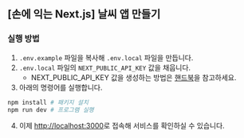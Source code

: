 ## [손에 익는 Next.js] 날씨 앱 만들기

### 실행 방법

1. `.env.example` 파일을 복사해 `.env.local` 파일을 만듭니다.
2. `.env.local` 파일의 `NEXT_PUBLIC_API_KEY` 값을 채웁니다.
   - NEXT_PUBLIC_API_KEY 값을 생성하는 방법은 [핸드북](https://book.hajoeun.dev/friendly-next-js/next.js-2/api)을 참고하세요.
3. 아래의 명령어를 실행합니다.

```bash
npm install # 패키지 설치
npm run dev # 프로그램 실행
```

4. 이제 [http://localhost:3000](http://localhost:3000)로 접속해 서비스를 확인하실 수 있습니다.
